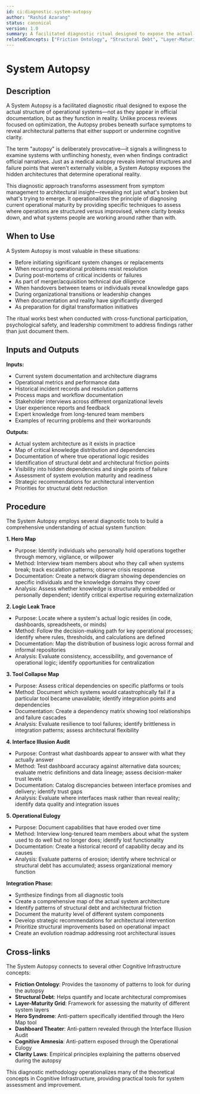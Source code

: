 ```yaml
---
id: ci:diagnostic.system-autopsy
author: "Rashid Azarang"
status: canonical
version: 1.0
summary: A facilitated diagnostic ritual designed to expose the actual structure of operational systems, not as they appear in documentation but as they function in reality. Employs tools like Hero Map, Logic Leak Trace, Tool Collapse Map, Interface Illusion Audit, and Operational Eulogy to reveal architectural patterns that support or undermine cognitive clarity.
relatedConcepts: ["Friction Ontology", "Structural Debt", "Layer-Maturity Grid", "Hero Syndrome", "Dashboard Theater", "Cognitive Amnesia", "Clarity Laws", "Cross-Boundary Triangulation"]
---
```


<!-- Migration Status: Complete -->

# System Autopsy

## Description

A System Autopsy is a facilitated diagnostic ritual designed to expose the actual structure of operational systems—not as they appear in official documentation, but as they function in reality. Unlike process reviews focused on optimization, the Autopsy probes beneath surface symptoms to reveal architectural patterns that either support or undermine cognitive clarity.

The term "autopsy" is deliberately provocative—it signals a willingness to examine systems with unflinching honesty, even when findings contradict official narratives. Just as a medical autopsy reveals internal structures and failure points that weren't externally visible, a System Autopsy exposes the hidden architectures that determine operational reality.

This diagnostic approach transforms assessment from symptom management to architectural insight—revealing not just what's broken but what's trying to emerge. It operationalizes the principle of diagnosing current operational maturity by providing specific techniques to assess where operations are structured versus improvised, where clarity breaks down, and what systems people are working around rather than with.

## When to Use

A System Autopsy is most valuable in these situations:

- Before initiating significant system changes or replacements
- When recurring operational problems resist resolution
- During post-mortems of critical incidents or failures
- As part of merger/acquisition technical due diligence
- When handovers between teams or individuals reveal knowledge gaps
- During organizational transitions or leadership changes
- When documentation and reality have significantly diverged
- As preparation for digital transformation initiatives

The ritual works best when conducted with cross-functional participation, psychological safety, and leadership commitment to address findings rather than just document them.

## Inputs and Outputs

**Inputs:**
- Current system documentation and architecture diagrams
- Operational metrics and performance data
- Historical incident records and resolution patterns
- Process maps and workflow documentation
- Stakeholder interviews across different organizational levels
- User experience reports and feedback
- Expert knowledge from long-tenured team members
- Examples of recurring problems and their workarounds

**Outputs:**
- Actual system architecture as it exists in practice
- Map of critical knowledge distribution and dependencies
- Documentation of where true operational logic resides
- Identification of structural debt and architectural friction points
- Visibility into hidden dependencies and single points of failure
- Assessment of system evolution maturity and readiness
- Strategic recommendations for architectural intervention
- Priorities for structural debt reduction

## Procedure

The System Autopsy employs several diagnostic tools to build a comprehensive understanding of actual system function:

**1. Hero Map**
- Purpose: Identify individuals who personally hold operations together through memory, vigilance, or willpower
- Method: Interview team members about who they call when systems break; track escalation patterns; observe crisis response
- Documentation: Create a network diagram showing dependencies on specific individuals and the knowledge domains they cover
- Analysis: Assess whether knowledge is structurally embedded or personally dependent; identify critical expertise requiring externalization

**2. Logic Leak Trace**
- Purpose: Locate where a system's actual logic resides (in code, dashboards, spreadsheets, or minds)
- Method: Follow the decision-making path for key operational processes; identify where rules, thresholds, and calculations are defined
- Documentation: Map the distribution of business logic across formal and informal repositories
- Analysis: Evaluate consistency, accessibility, and governance of operational logic; identify opportunities for centralization

**3. Tool Collapse Map**
- Purpose: Assess critical dependencies on specific platforms or tools
- Method: Document which systems would catastrophically fail if a particular tool became unavailable; identify integration points and dependencies
- Documentation: Create a dependency matrix showing tool relationships and failure cascades
- Analysis: Evaluate resilience to tool failures; identify brittleness in integration patterns; assess architectural flexibility

**4. Interface Illusion Audit**
- Purpose: Contrast what dashboards appear to answer with what they actually answer
- Method: Test dashboard accuracy against alternative data sources; evaluate metric definitions and data lineage; assess decision-maker trust levels
- Documentation: Catalog discrepancies between interface promises and delivery; identify trust gaps
- Analysis: Evaluate where interfaces mask rather than reveal reality; identify data quality and integration issues

**5. Operational Eulogy**
- Purpose: Document capabilities that have eroded over time
- Method: Interview long-tenured team members about what the system used to do well but no longer does; identify lost functionality
- Documentation: Create a historical record of capability decay and its causes
- Analysis: Evaluate patterns of erosion; identify where technical or structural debt has accumulated; assess organizational memory function

**Integration Phase:**
- Synthesize findings from all diagnostic tools
- Create a comprehensive map of the actual system architecture
- Identify patterns of structural debt and architectural friction
- Document the maturity level of different system components
- Develop strategic recommendations for architectural intervention
- Prioritize structural improvements based on operational impact
- Create an evolution roadmap addressing root architectural issues

## Cross-links

The System Autopsy connects to several other Cognitive Infrastructure concepts:

- **Friction Ontology**: Provides the taxonomy of patterns to look for during the autopsy
- **Structural Debt**: Helps quantify and locate architectural compromises
- **Layer-Maturity Grid**: Framework for assessing the maturity of different system layers
- **Hero Syndrome**: Anti-pattern specifically identified through the Hero Map tool
- **Dashboard Theater**: Anti-pattern revealed through the Interface Illusion Audit
- **Cognitive Amnesia**: Anti-pattern exposed through the Operational Eulogy
- **Clarity Laws**: Empirical principles explaining the patterns observed during the autopsy

This diagnostic methodology operationalizes many of the theoretical concepts in Cognitive Infrastructure, providing practical tools for system assessment and improvement. 
